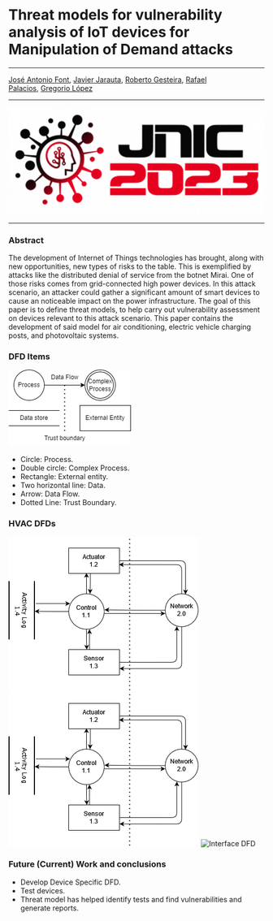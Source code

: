 # Threat models for vulnerability analysis of IoT devices for Manipulation of Demand attacks

---
[José Antonio Font](mailto:jafont@alu.comillas.edu), [Javier Jarauta](mailto:jjarauta@alu.comillas.edu), [Roberto Gesteira](rgesteira@comillas.edu), [Rafael Palacios](rafael.palacios@iit.comillas.edu), [Gregorio López](gllopez@comillas.edu)

---

![Logo JNIC 2023](Images/Logo-JNIC-23.png)

---
### Abstract
The development of Internet of Things technologies has brought,  along with new opportunities, new types of risks to the table. This is exemplified by attacks like the distributed denial of service from the botnet Mirai. One of those risks comes from grid-connected high power devices. In this attack scenario, an attacker could gather a significant amount of smart devices to cause an noticeable impact on the power infrastructure. The goal of this paper is to define threat models, to help carry out vulnerability assessment on devices relevant to this attack scenario. This paper contains the development of said model for air conditioning, electric vehicle charging posts, and photovoltaic systems.
### DFD Items
![DFD](Images/dfd.png)
- Circle: Process.
- Double circle: Complex Process.
- Rectangle: External entity.
- Two horizontal line: Data.
- Arrow: Data Flow.
- Dotted Line: Trust Boundary.
### HVAC DFDs
![General DFD](Images/dfd_hvac_02.png)
![Device DFD](Images/dfd_hvac_02.png)
![Interface DFD](Images/dfd_hvac_03.png)
### Future (Current) Work and conclusions
- Develop Device Specific DFD.
- Test devices.
- Threat model has helped identify tests and find vulnerabilities and generate reports.
